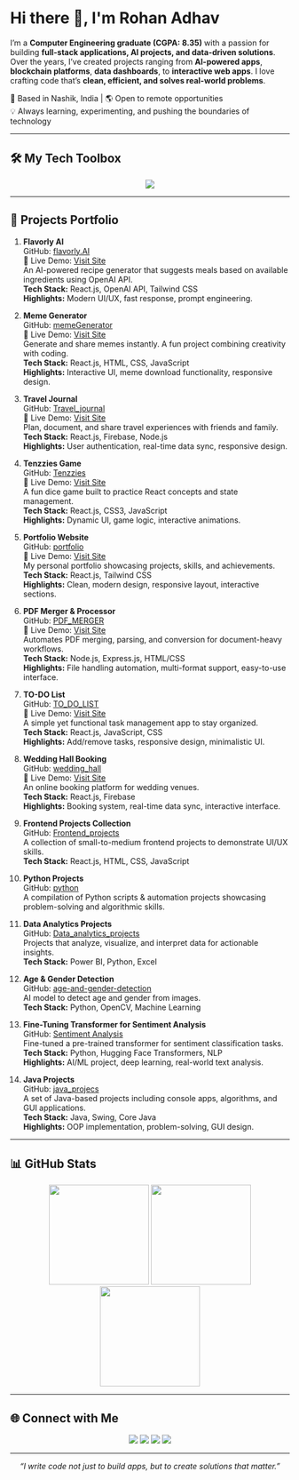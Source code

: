 # Hi there 👋, I'm Rohan Adhav

I’m a **Computer Engineering graduate (CGPA: 8.35)** with a passion for building **full-stack applications, AI projects, and data-driven solutions**.  
Over the years, I’ve created projects ranging from **AI-powered apps**, **blockchain platforms**, **data dashboards**, to **interactive web apps**. I love crafting code that’s **clean, efficient, and solves real-world problems**.

📍 Based in Nashik, India | 🌎 Open to remote opportunities  
💡 Always learning, experimenting, and pushing the boundaries of technology

---

## 🛠 My Tech Toolbox
<p align="center">
<img src="https://skillicons.dev/icons?i=react,nodejs,python,java,cs,html,css,js,bootstrap,tailwind,mongodb,mysql,firebase,git,powershell" />
</p>

---

## 🚀 Projects Portfolio

1. **Flavorly AI**  
   GitHub: [flavorly.AI](https://github.com/Rohan-Adhav/flavorly.AI.git)  
   🔗 Live Demo: [Visit Site](https://flavorly-ai-rohan.vercel.app/)  
   An AI-powered recipe generator that suggests meals based on available ingredients using OpenAI API.  
   **Tech Stack:** React.js, OpenAI API, Tailwind CSS  
   **Highlights:** Modern UI/UX, fast response, prompt engineering.

2. **Meme Generator**  
   GitHub: [memeGenerator](https://github.com/Rohan-Adhav/memeGenerator.git)  
   🔗 Live Demo: [Visit Site](https://meme-generator-rohan.vercel.app/)  
   Generate and share memes instantly. A fun project combining creativity with coding.  
   **Tech Stack:** React.js, HTML, CSS, JavaScript  
   **Highlights:** Interactive UI, meme download functionality, responsive design.

3. **Travel Journal**  
   GitHub: [Travel_journal](https://github.com/Rohan-Adhav/Travel_journal.git)  
   🔗 Live Demo: [Visit Site](https://travel-journal-rohan.vercel.app/)  
   Plan, document, and share travel experiences with friends and family.  
   **Tech Stack:** React.js, Firebase, Node.js  
   **Highlights:** User authentication, real-time data sync, responsive design.

4. **Tenzzies Game**  
   GitHub: [Tenzzies](https://github.com/Rohan-Adhav/Tenzzies.git)  
   🔗 Live Demo: [Visit Site](https://tenzzies-rohan.vercel.app/)  
   A fun dice game built to practice React concepts and state management.  
   **Tech Stack:** React.js, CSS3, JavaScript  
   **Highlights:** Dynamic UI, game logic, interactive animations.

5. **Portfolio Website**  
   GitHub: [portfolio](https://github.com/Rohan-Adhav/portfolio.git)  
   🔗 Live Demo: [Visit Site](https://rohan-adhav-portfolio.vercel.app/)  
   My personal portfolio showcasing projects, skills, and achievements.  
   **Tech Stack:** React.js, Tailwind CSS  
   **Highlights:** Clean, modern design, responsive layout, interactive sections.

6. **PDF Merger & Processor**  
   GitHub: [PDF_MERGER](https://github.com/Rohan-Adhav/PDF_MERGER)  
   🔗 Live Demo: [Visit Site](https://pdf-merger-gl7y.onrender.com/)  
   Automates PDF merging, parsing, and conversion for document-heavy workflows.  
   **Tech Stack:** Node.js, Express.js, HTML/CSS  
   **Highlights:** File handling automation, multi-format support, easy-to-use interface.

7. **TO-DO List**  
   GitHub: [TO_DO_LIST](https://github.com/Rohan-Adhav/TO_DO_LIST.git)  
   🔗 Live Demo: [Visit Site](https://to-do-list-rohan.vercel.app/)  
   A simple yet functional task management app to stay organized.  
   **Tech Stack:** React.js, JavaScript, CSS  
   **Highlights:** Add/remove tasks, responsive design, minimalistic UI.

8. **Wedding Hall Booking**  
   GitHub: [wedding_hall](https://github.com/Rohan-Adhav/wedding_hall.git)  
   🔗 Live Demo: [Visit Site](https://to-do-list-rohan.vercel.app/)  
   An online booking platform for wedding venues.  
   **Tech Stack:** React.js, Firebase  
   **Highlights:** Booking system, real-time data sync, interactive interface.

9. **Frontend Projects Collection**  
   GitHub: [Frontend_projects](https://github.com/Rohan-Adhav/Frontend_projects.git)  
   A collection of small-to-medium frontend projects to demonstrate UI/UX skills.  
   **Tech Stack:** React.js, HTML, CSS, JavaScript

10. **Python Projects**  
    GitHub: [python](https://github.com/Rohan-Adhav/python.git)  
    A compilation of Python scripts & automation projects showcasing problem-solving and algorithmic skills.

11. **Data Analytics Projects**  
    GitHub: [Data_analytics_projects](https://github.com/Rohan-Adhav/Data_analytics_projects.git)  
    Projects that analyze, visualize, and interpret data for actionable insights.  
    **Tech Stack:** Power BI, Python, Excel

12. **Age & Gender Detection**  
    GitHub: [age-and-gender-detection](https://github.com/Rohan-Adhav/age-and-gender-detection.git)  
    AI model to detect age and gender from images.  
    **Tech Stack:** Python, OpenCV, Machine Learning

13. **Fine-Tuning Transformer for Sentiment Analysis**  
    GitHub: [Sentiment Analysis](https://github.com/Rohan-Adhav/Fine-Tuning-a-Pretrained-Transformer-for-sentiment-analysis.git)  
    Fine-tuned a pre-trained transformer for sentiment classification tasks.  
    **Tech Stack:** Python, Hugging Face Transformers, NLP  
    **Highlights:** AI/ML project, deep learning, real-world text analysis.

14. **Java Projects**  
    GitHub: [java_projecs](https://github.com/Rohan-Adhav/java_projecs.git)  
    A set of Java-based projects including console apps, algorithms, and GUI applications.  
    **Tech Stack:** Java, Swing, Core Java  
    **Highlights:** OOP implementation, problem-solving, GUI design.

---

## 📊 GitHub Stats
<p align="center">
<img src="https://github-readme-stats.vercel.app/api?username=Rohan-Adhav&show_icons=true&theme=radical" height="180em" />
<img src="https://github-readme-streak-stats.herokuapp.com/?user=Rohan-Adhav&theme=radical" height="180em" />
<img src="https://github-readme-stats.vercel.app/api/top-langs/?username=Rohan-Adhav&layout=compact&theme=radical" height="180em" />
</p>

---

## 🌐 Connect with Me
<p align="center">
<a href="https://www.linkedin.com/in/rohan-adhav-s15111115"><img src="https://skillicons.dev/icons?i=linkedin" /></a>
<a href="https://mail.google.com/mail/?view=cm&to=rohanadhav78@gmail.com"><img src="https://skillicons.dev/icons?i=gmail" /></a>
<a href="https://github.com/Rohan-Adhav"><img src="https://skillicons.dev/icons?i=github" /></a>
<a href="https://rohan-adhav-portfolio.vercel.app/"><img src="https://skillicons.dev/icons?i=vercel" /></a>
</p>

---

<p align="center">
<i>“I write code not just to build apps, but to create solutions that matter.”</i>
</p>
